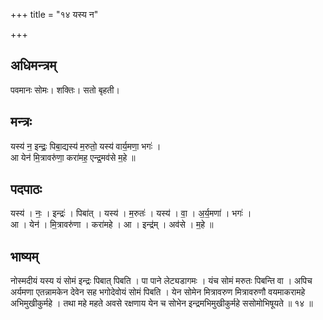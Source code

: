 +++
title = "१४ यस्य न"

+++
## अधिमन्त्रम्
पवमानः सोमः। शक्तिः। सतो बृहती।

## मन्त्रः
यस्य॑ न॒ इन्द्रः॒ पिबा॒द्यस्य॑ म॒रुतो॒ यस्य॑ वार्य॒मणा॒ भगः॑ ।  
आ येन॑ मि॒त्रावरु॑णा॒ करा॑मह॒ एन्द्र॒मव॑से म॒हे ॥

## पदपाठः
यस्य॑ । नः॒ । इन्द्रः॑ । पिबा॑त् । यस्य॑ । म॒रुतः॑ । यस्य॑ । वा॒ । अ॒र्य॒मणा॑ । भगः॑ ।  
आ । येन॑ । मि॒त्रावरु॑णा । करा॑महे । आ । इन्द्र॑म् । अव॑से । म॒हे ॥

## भाष्यम्
नोस्मदीयं यस्य यं सोमं इन्द्रः पिबात् पिबति । पा पाने लेट्यडागमः । यंच सोमं मरुतः पिबन्ति वा । अपिच अर्यमणा एतन्नामकेन देवेन सह भगोदेवोयं सोमं पिबति । येन सोमेन मित्रावरुण मित्रावरुणौ वयमाकरामहे अभिमुखीकुर्महे । तथा महे महते अवसे रक्षणाय येन च सोभेन इन्द्रमभिमुखीकुर्महे ससोमोभिषूयते ॥ १४ ॥